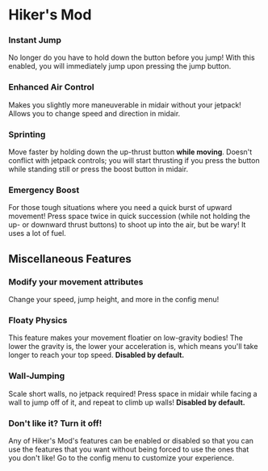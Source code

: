 # Hiker's Mod
### Instant Jump
No longer do you have to hold down the button before you jump! With this enabled, you will immediately jump upon pressing the jump button.

### Enhanced Air Control
Makes you slightly more maneuverable in midair without your jetpack! Allows you to change speed and direction in midair.

### Sprinting
Move faster by holding down the up-thrust button **while moving**. Doesn't conflict with jetpack controls; you will start thrusting if you press the button while standing still or press the boost button in midair.

### Emergency Boost
For those tough situations where you need a quick burst of upward movement! Press space twice in quick succession (while not holding the up- or downward thrust buttons) to shoot up into the air, but be wary! It uses a lot of fuel.

## Miscellaneous Features

### Modify your movement attributes
Change your speed, jump height, and more in the config menu!

### Floaty Physics
This feature makes your movement floatier on low-gravity bodies! The lower the gravity is, the lower your acceleration is, which means you'll take longer to reach your top speed. **Disabled by default.**

### Wall-Jumping
Scale short walls, no jetpack required! Press space in midair while facing a wall to jump off of it, and repeat to climb up walls! **Disabled by default.**

### Don't like it? Turn it off!
Any of Hiker's Mod's features can be enabled or disabled so that you can use the features that you want without being forced to use the ones that you don't like! Go to the config menu to customize your experience.
